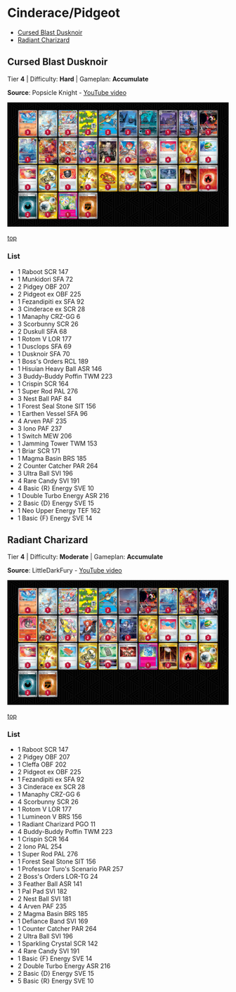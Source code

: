 # Cinderace/Pidgeot

* [Cursed Blast Dusknoir](#cursed-blast-dusknoir)
* [Radiant Charizard](#radiant-charizard)

## Cursed Blast Dusknoir

Tier **4** | Difficulty: **Hard** | Gameplan: **Accumulate**

**Source**: Popsicle Knight - [YouTube video](www.youtube.com/watch?v=fVc070srpRU)

![decklist](../../!Images/Standard/13BRS-SRC/Cinderace-Dusknoir.PNG)

[top](#cinderacepidgeot)

### List
* 1 Raboot SCR 147
* 1 Munkidori SFA 72
* 2 Pidgey OBF 207
* 2 Pidgeot ex OBF 225
* 1 Fezandipiti ex SFA 92
* 3 Cinderace ex SCR 28
* 1 Manaphy CRZ-GG 6
* 3 Scorbunny SCR 26
* 2 Duskull SFA 68
* 1 Rotom V LOR 177
* 1 Dusclops SFA 69
* 1 Dusknoir SFA 70
* 1 Boss's Orders RCL 189
* 1 Hisuian Heavy Ball ASR 146
* 3 Buddy-Buddy Poffin TWM 223
* 1 Crispin SCR 164
* 1 Super Rod PAL 276
* 3 Nest Ball PAF 84
* 1 Forest Seal Stone SIT 156
* 1 Earthen Vessel SFA 96
* 4 Arven PAF 235
* 3 Iono PAF 237
* 1 Switch MEW 206
* 1 Jamming Tower TWM 153
* 1 Briar SCR 171
* 1 Magma Basin BRS 185
* 2 Counter Catcher PAR 264
* 3 Ultra Ball SVI 196
* 4 Rare Candy SVI 191
* 4 Basic {R} Energy SVE 10
* 1 Double Turbo Energy ASR 216
* 2 Basic {D} Energy SVE 15
* 1 Neo Upper Energy TEF 162
* 1 Basic {F} Energy SVE 14

## Radiant Charizard

Tier **4** | Difficulty: **Moderate** | Gameplan: **Accumulate**

**Source**: LittleDarkFury - [YouTube video](www.youtube.com/watch?v=p9OWmaRZrm8)

![decklist](../../!Images/Standard/13BRS-SRC/Cinderace-Pidgeot.PNG)

[top](#cinderacepidgeot)

### List
* 1 Raboot SCR 147
* 2 Pidgey OBF 207
* 1 Cleffa OBF 202
* 2 Pidgeot ex OBF 225
* 1 Fezandipiti ex SFA 92
* 3 Cinderace ex SCR 28
* 1 Manaphy CRZ-GG 6
* 4 Scorbunny SCR 26
* 1 Rotom V LOR 177
* 1 Lumineon V BRS 156
* 1 Radiant Charizard PGO 11
* 4 Buddy-Buddy Poffin TWM 223
* 1 Crispin SCR 164
* 2 Iono PAL 254
* 1 Super Rod PAL 276
* 1 Forest Seal Stone SIT 156
* 1 Professor Turo's Scenario PAR 257
* 2 Boss's Orders LOR-TG 24
* 3 Feather Ball ASR 141
* 1 Pal Pad SVI 182
* 2 Nest Ball SVI 181
* 4 Arven PAF 235
* 2 Magma Basin BRS 185
* 1 Defiance Band SVI 169
* 1 Counter Catcher PAR 264
* 2 Ultra Ball SVI 196
* 1 Sparkling Crystal SCR 142
* 4 Rare Candy SVI 191
* 1 Basic {F} Energy SVE 14
* 2 Double Turbo Energy ASR 216
* 2 Basic {D} Energy SVE 15
* 5 Basic {R} Energy SVE 10
